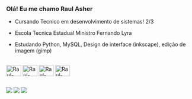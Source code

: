 ### Olá! Eu me chamo Raul Asher

- Cursando Tecnico em desenvolvimento de sistemas! 2/3

- Escola Tecnica Estadual Ministro Fernando Lyra

- Estudando Python, MySQL, Design de interface (inkscape), edição de imagem (gimp)

 
<div style="display: inline_block"><br>

  <img align="center" alt="Raul-Python" height="30" width="40" src="https://icongr.am/devicon/python-plain.svg?size=128&color=42106a">
  <img align="center" alt="Raul-Gimp" height="30" width="40" src="https://icongr.am/devicon/gimp-plain.svg?size=128&color=42106a">
  <img align="center" alt="Raul-Gimp" height="30" width="40" src="https://icongr.am/devicon/inkscape-plain.svg?size=128&color=42106a">
  <img align="center" alt="Raul-Gimp" height="30" width="40" src="https://icongr.am/devicon/mysql-plain-wordmark.svg?size=128&color=42106a">

  
 
  
  



  </div>
  
##

<div> 
  <a href="https://www.instagram.com/yourx.raulasher/" target="_blank"><img src="https://img.shields.io/badge/-Instagram-%23E4405F?style=for-the-badge&logo=instagram&logoColor=white" target="_blank"></a>
  <a href = "mailto:Raulasher51@gmail.com"><img src="https://img.shields.io/badge/-Gmail-%23333?style=for-the-badge&logo=gmail&logoColor=white" target="_blank"></a>
  <a href="https://www.linkedin.com/in/raul-black-866669276/" target="_blank"><img src="https://img.shields.io/badge/-LinkedIn-%230077B5?style=for-the-badge&logo=linkedin&logoColor=white" target="_blank"></a> 
  
</div>
